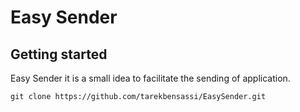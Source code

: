 # Easy Sender

## Getting started

Easy Sender it is a small idea to facilitate the sending of application.

```
git clone https://github.com/tarekbensassi/EasySender.git

```

